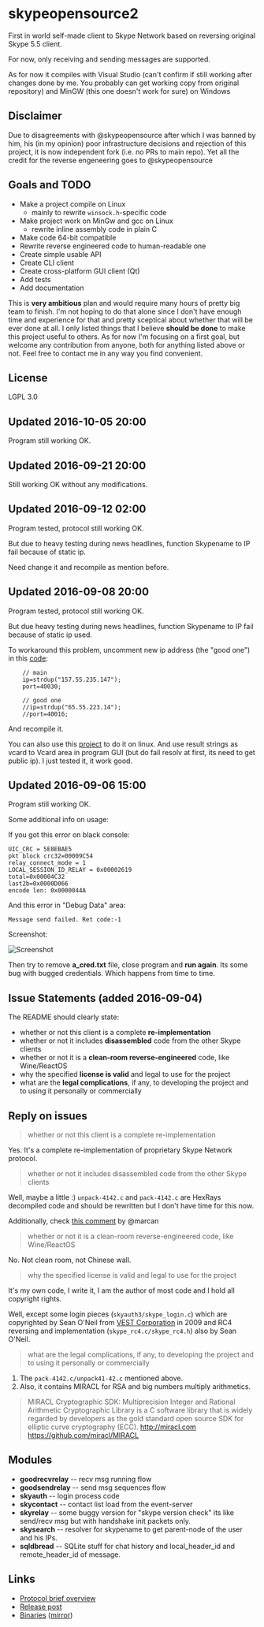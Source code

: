 # skypeopensource2

First in world self-made client to Skype Network based on reversing original Skype 5.5 client.

For now, only receiving and sending messages are supported.

As for now it compiles with Visual Studio (can't confirm if still working after changes done by me. You probably can get working copy from original repository) and MinGW (this one doesn't work for sure) on Windows 

## Disclaimer

Due to disagreements with @skypeopensource after which I was banned by him, his (in my opinion) poor infrastructure decisions and rejection of this project, it is now independent fork (i.e. no PRs to main repo). Yet all the credit for the reverse engeneering goes to @skypeopensource

## Goals and TODO
* Make a project compile on Linux
    + mainly to rewrite `winsock.h`-specific code
* Make project work on MinGw and gcc on Linux 
    + rewrite inline assembly code in plain C
* Make code 64-bit compatible
* Rewrite reverse engineered code to human-readable one
* Create simple usable API
* Create CLI client
* Create cross-platform GUI client (Qt)
* Add tests
* Add documentation


This is **very ambitious** plan and would require many hours of pretty big team to finish. I'm not hoping to do that alone since I don't have enough time and experience for that and pretty sceptical about whether that will be ever done at all. I only listed things that I believe **should be done** to make this project useful to others. As for now I'm focusing on a first goal, but welcome any contribution from anyone, both for anything listed above or not. Feel free to contact me in any way you find convenient.
## License
LGPL 3.0


## Updated 2016-10-05 20:00

Program still working OK.


## Updated 2016-09-21 20:00

Still working OK without any modifications.


## Updated 2016-09-12 02:00

Program tested, protocol still working OK.

But due to heavy testing during news headlines, function Skypename to IP fail because of static ip. 

Need change it and recompile as mention before.

## Updated 2016-09-08 20:00

Program tested, protocol still working OK.

But due heavy testing during news headlines, function Skypename to IP fail because of static ip used.

To workaround this problem, uncomment new ip address (the "good one") in this [code](https://github.com/skypeopensource/skypeopensource2/blob/master/skysearch3/skysearch3/skysearch3.c#L327):

```
    // main
    ip=strdup("157.55.235.147");
    port=40030;

    // good one
    //ip=strdup("65.55.223.14");
    //port=40016;
```

And recompile it.

You can also use this [project](https://github.com/skypeopensource/tool_linuxbuild/tree/master/skysearch2_linux) to do it on linux. And use result strings as vcard to Vcard area in program GUI (but do fail resolv at first, its need to get public ip).
I just tested it, it work good.

## Updated 2016-09-06 15:00

Program still working OK.

Some additional info on usage:

If you got this error on black console:

```
UIC_CRC = 5E8EBAE5
pkt block crc32=00009C54
relay_connect_mode = 1
LOCAL_SESSION_ID_RELAY = 0x00002619
total=0x00004C32
last2b=0x0000D066
encode len: 0x0000044A
```

And this error in "Debug Data" area:

```
Message send failed. Ret code:-1
```

Screenshot: 

![Screenshot](http://epycs.ru/pics/cred_err.png)

Then try to remove **a_cred.txt** file, close program and **run again**. 
Its some bug with bugged credentials. Which happens from time to time.

## Issue Statements (added 2016-09-04)
The README should clearly state:
* whether or not this client is a complete **re-implementation**
* whether or not it includes **disassembled** code from the other Skype clients
* whether or not it is a **clean-room reverse-engineered** code, like Wine/ReactOS
* why the specified **license is valid** and legal to use for the project
* what are the **legal complications**, if any, to developing the project and to using it personally or commercially

## Reply on issues

> whether or not this client is a complete re-implementation

Yes. It's a complete re-implementation of proprietary Skype Network protocol.

> whether or not it includes disassembled code from the other Skype clients

Well, maybe a little :) ```unpack-4142.c``` and ```pack-4142.c``` are HexRays decompiled code and should be rewritten but I don't have time for this now.

Additionally, check [this comment](https://github.com/skypeopensource/skypeopensource2/issues/2#issuecomment-244626692) by @marcan
> whether or not it is a clean-room reverse-engineered code, like Wine/ReactOS

No. Not clean room, not Chinese wall.

> why the specified license is valid and legal to use for the project

It's my own code, I write it, I am the author of most code and I hold all copyright rights.

Well, except some login pieces (```skyauth3/skype_login.c```) which are copyrighted by Sean O'Neil from [VEST Corporation](https://en.wikipedia.org/wiki/VEST) in 2009 and RC4 reversing and implementation (```skype_rc4.c/skype_rc4.h```) also by Sean O'Neil.

> what are the legal complications, if any, to developing the project and to using it personally or commercially

1. The ```pack-4142.c/unpack41-42.c``` mentioned above. 
2. Also, it contains MIRACL for RSA and big numbers multiply arithmetics. 

> MIRACL Cryptographic SDK: Multiprecision Integer and Rational Arithmetic Cryptographic Library is a C software library that is widely regarded by developers as the gold standard open source SDK for elliptic curve cryptography (ECC). http://miracl.com https://github.com/miracl/MIRACL

## Modules

* **goodrecvrelay** -- recv msg running flow
* **goodsendrelay** -- send msg sequences flow
* **skyauth** -- login process code
* **skycontact** -- contact list load from the event-server
* **skyrelay** -- some buggy version for "skype version check" its like send/recv msg but with handshake init packets only.
* **skysearch** -- resolver for skypename to get parent-node of the user and his IPs.
* **sqldbread** -- SQLite stuff for chat history and local_header_id and remote_header_id of message.

## Links

* [Protocol brief overview](http://skype-open-source2.blogspot.ru/2016/06/skype-protocol-dumps.html) 
* [Release post](http://skype-open-source2.blogspot.ru/2016/09/first-in-world-skype-network-compatible.html)
* [Binaries](http://epycs.ru/files/EpycsMessenger2_20160901.zip) ([mirror](http://yadi.sk/d/xvKhmImdugThn))
